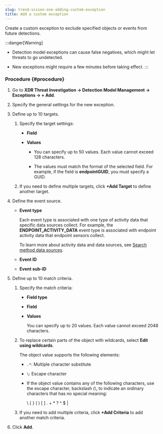 ```yaml
---
slug: trend-vision-one-adding-custom-exception
title: Add a custom exception
---
```


Create a custom exception to exclude specified objects or events from future detections.

:::danger[Warning]
- Detection model exceptions can cause false negatives, which might let threats to go undetected.

- New exceptions might require a few minutes before taking effect.
:::

### Procedure {#procedure}

1.  Go to **XDR Threat Investigation → Detection Model Management → Exceptions → + Add**.

2.  Specify the general settings for the new exception.

3.  Define up to 10 targets.

    1.  Specify the target settings:

        - **Field**

        - **Values**

          - You can specify up to 50 values. Each value cannot exceed 128 characters.

          - The values must match the format of the selected field. For example, if the field is **endpointGUID**, you must specify a GUID.

    2.  If you need to define multiple targets, click **+Add Target** to define another target.

4.  Define the event source.

    - **Event type**

      Each event type is associated with one type of activity data that specific data sources collect. For example, the **ENDPOINT_ACTIVITY_DATA** event type is associated with endpoint activity data that endpoint sensors collect.

      To learn more about activity data and data sources, see [Search method data sources](search-method-data-sources.md).

    - **Event ID**

    - **Event sub-ID**

5.  Define up to 10 match criteria.

    1.  Specify the match criteria:

        - **Field type**

        - **Field**

        - **Values**

          You can specify up to 20 values. Each value cannot exceed 2048 characters.

    2.  To replace certain parts of the object with wildcards, select **Edit using wildcards**.

        The object value supports the following elements:

        - `.*`: Multiple character substitute

        - `\`: Escape character

        - If the object value contains any of the following characters, use the escape character, backslash (\\, to indicate an ordinary characters that has no special meaning:

          \\ { } ( ) \[ \] . + \* ? ^ $ |

    3.  If you need to add multiple criteria, click **+Add Criteria** to add another match criteria.

6.  Click **Add**.
